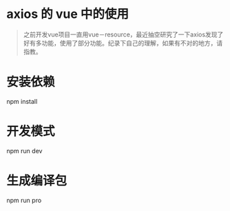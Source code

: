 # axios  的 vue 中的使用

[查看axios文档]: https://www.kancloud.cn/yunye/axios/234845

> 之前开发vue项目一直用vue－resource，最近抽空研究了一下axios发现了好有多功能，使用了部分功能。纪录下自己的理解，如果有不对的地方，请指教。

# 安装依赖
npm install

# 开发模式
npm run dev

# 生成编译包
npm run pro
```


